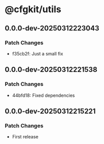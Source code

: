 # @cfgkit/utils

## 0.0.0-dev-20250312223043

### Patch Changes

- f35cb2f: Just a small fix

## 0.0.0-dev-20250312221538

### Patch Changes

- 44bfd18: Fixed dependencies

## 0.0.0-dev-20250312215221

### Patch Changes

- First release
